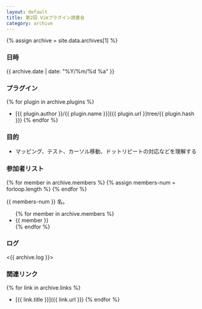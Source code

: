 ```yaml
---
layout: default
title: 第2回 Vimプラグイン読書会
category: archive
---
```

{% assign archive = site.data.archives[1] %}

### 日時

{{ archive.date | date: "%Y/%m/%d %a" }}

### プラグイン

{% for plugin in archive.plugins %}
- [{{ plugin.author }}/{{ plugin.name }}]({{ plugin.url }}tree/{{ plugin.hash }})
{% endfor %}

### 目的

- マッピング、テスト、カーソル移動、ドットリピートの対応などを理解する

### 参加者リスト
{% for member in archive.members %}
  {% assign members-num = forloop.length %}
{% endfor %}

{{ members-num }} 名。

<ul>
{% for member in archive.members %}
  <li>{{ member }}</li>
{% endfor %}
</ul>

### ログ
<{{ archive.log }}>

### 関連リンク
{% for link in archive.links %}
  - [{{ link.title }}]({{ link.url }})
{% endfor %}
